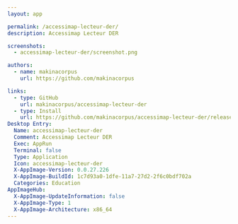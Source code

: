 ```yaml
---
layout: app

permalink: /accessimap-lecteur-der/
description: Accessimap Lecteur DER

screenshots:
  - accessimap-lecteur-der/screenshot.png

authors:
  - name: makinacorpus
    url: https://github.com/makinacorpus

links:
  - type: GitHub
    url: makinacorpus/accessimap-lecteur-der
  - type: Install
    url: https://github.com/makinacorpus/accessimap-lecteur-der/releases
Desktop Entry:
  Name: accessimap-lecteur-der
  Comment: Accessimap Lecteur DER
  Exec: AppRun
  Terminal: false
  Type: Application
  Icon: accessimap-lecteur-der
  X-AppImage-Version: 0.0.27.226
  X-AppImage-BuildId: 1c7d93a0-1dfe-11a7-27d2-2f6c0bdf702a
  Categories: Education
AppImageHub:
  X-AppImage-UpdateInformation: false
  X-AppImage-Type: 1
  X-AppImage-Architecture: x86_64
---
```

